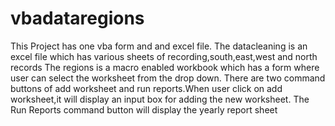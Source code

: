 # vbadataregions
This Project has one vba form and and excel file.
The datacleaning is an excel file which has various sheets of recording,south,east,west and north records
The regions is a macro enabled workbook which has a form where user can select the  worksheet from the drop down. There are two command buttons of add worksheet and run
reports.When user click on add worksheet,it will display an input box for adding the new worksheet. The Run Reports command button will display the yearly report
sheet
